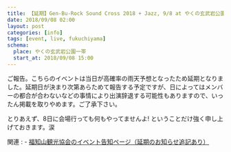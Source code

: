 ```yaml
---
title: 【延期】Gen-Bu-Rock Sound Cross 2018 + Jazz, 9/8 at やくの玄武岩公園
date: 2018/09/08 02:00
layout: post
categories: [info]
tags: [event, live, fukuchiyama]
schema:
  place: やくの玄武岩公園一帯
  start_at: 2018/09/08 15:00
---
```


ご報告。こちらのイベントは当日が高確率の雨天予想となったため延期となりました。延期日が決まり次第あらためて報告する予定ですが、日によってはメンバーの都合が合わないなどの事情により出演辞退する可能性もありますので、いったん掲載を取りやめます。ご了承下さい。

<!-- more -->

とりあえず、8日に会場行っても何もやってませんよ! ということだけ強く申し上げておきます。涙

関連
: - [福知山観光協会のイベント告知ページ（延期のお知らせ追記あり）](https://dokkoise.com/topics/events/000606.html)
